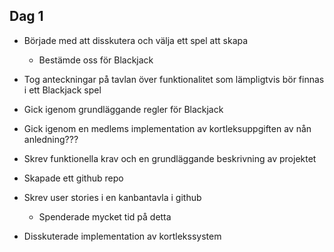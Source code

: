 ## Dag 1
- Började med att disskutera och välja ett spel att skapa
    - Bestämde oss för Blackjack

- Tog anteckningar på tavlan över funktionalitet som lämpligtvis bör finnas i ett Blackjack spel

- Gick igenom grundläggande regler för Blackjack

- Gick igenom en medlems implementation av kortleksuppgiften av nån anledning???

- Skrev funktionella krav och en grundläggande beskrivning av projektet

- Skapade ett github repo

- Skrev user stories i en kanbantavla i github
    - Spenderade mycket tid på detta

- Disskuterade implementation av kortlekssystem